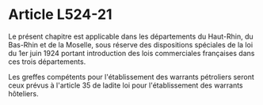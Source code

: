 # Article L524-21

Le présent chapitre est applicable dans les départements du Haut-Rhin, du Bas-Rhin et de la Moselle, sous réserve des dispositions spéciales de la loi du 1er juin 1924 portant introduction des lois commerciales françaises dans ces trois départements.

Les greffes compétents pour l'établissement des warrants pétroliers seront ceux prévus à l'article 35 de ladite loi pour l'établissement des warrants hôteliers.
